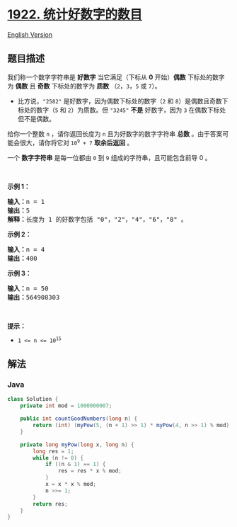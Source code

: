 # [1922. 统计好数字的数目](https://leetcode.cn/problems/count-good-numbers)

[English Version](/solution/1900-1999/1922.Count%20Good%20Numbers/README_EN.md)

## 题目描述

<!-- 这里写题目描述 -->

<p>我们称一个数字字符串是 <strong>好数字</strong> 当它满足（下标从 <strong>0</strong> 开始）<strong>偶数</strong> 下标处的数字为 <strong>偶数</strong> 且 <strong>奇数</strong> 下标处的数字为 <strong>质数</strong> （<code>2</code>，<code>3</code>，<code>5</code> 或 <code>7</code>）。</p>

<ul>
	<li>比方说，<code>"2582"</code> 是好数字，因为偶数下标处的数字（<code>2</code> 和 <code>8</code>）是偶数且奇数下标处的数字（<code>5</code> 和 <code>2</code>）为质数。但 <code>"3245"</code> <strong>不是</strong> 好数字，因为 <code>3</code> 在偶数下标处但不是偶数。</li>
</ul>

<p>给你一个整数 <code>n</code> ，请你返回长度为 <code>n</code> 且为好数字的数字字符串 <strong>总数</strong> 。由于答案可能会很大，请你将它对<strong> </strong><code>10<sup>9</sup> + 7</code> <strong>取余后返回</strong> 。</p>

<p>一个 <strong>数字字符串</strong> 是每一位都由 <code>0</code> 到 <code>9</code> 组成的字符串，且可能包含前导 0 。</p>

<p> </p>

<p><strong>示例 1：</strong></p>

<pre>
<b>输入：</b>n = 1
<b>输出：</b>5
<b>解释：</b>长度为 1 的好数字包括 "0"，"2"，"4"，"6"，"8" 。
</pre>

<p><strong>示例 2：</strong></p>

<pre>
<b>输入：</b>n = 4
<b>输出：</b>400
</pre>

<p><strong>示例 3：</strong></p>

<pre>
<b>输入：</b>n = 50
<b>输出：</b>564908303
</pre>

<p> </p>

<p><strong>提示：</strong></p>

<ul>
	<li><code>1 <= n <= 10<sup>15</sup></code></li>
</ul>

## 解法

### **Java**

```java
class Solution {
    private int mod = 1000000007;

    public int countGoodNumbers(long n) {
        return (int) (myPow(5, (n + 1) >> 1) * myPow(4, n >> 1) % mod);
    }

    private long myPow(long x, long n) {
        long res = 1;
        while (n != 0) {
            if ((n & 1) == 1) {
                res = res * x % mod;
            }
            x = x * x % mod;
            n >>= 1;
        }
        return res;
    }
}
```
